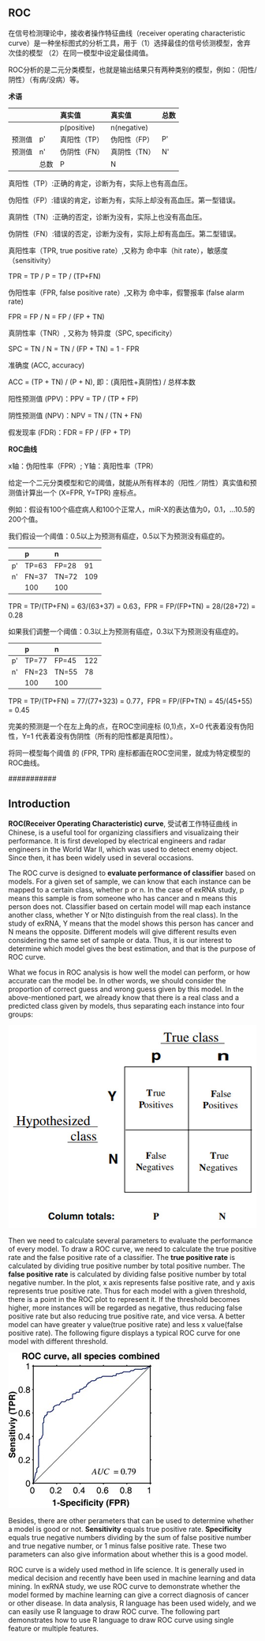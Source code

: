 ## ROC 
在信号检测理论中，接收者操作特征曲线（receiver operating characteristic curve）是一种坐标图式的分析工具，用于（1）选择最佳的信号侦测模型，舍弃次佳的模型
（2）在同一模型中设定最佳阈值。

ROC分析的是二元分类模型，也就是输出结果只有两种类别的模型，例如：（阳性/阴性）（有病/没病）等。

**术语**

|  |  | 真实值 | 真实值 | 总数 |
| :--- | :--- | :--- | :--- | :--- | 
|  |  | p(positive) | n(negative) |  |
| 预测值 | p' | 真阳性（TP） | 伪阳性（FP） | P' |
| 预测值 | n' | 伪阴性（FN） | 真阴性（TN） | N' |
|  | 总数 | P | N | 

真阳性（TP）:正确的肯定，诊断为有，实际上也有高血压。

伪阳性（FP）:错误的肯定，诊断为有，实际上却没有高血压。第一型错误。

真阴性（TN）:正确的否定，诊断为没有，实际上也没有高血压。

伪阴性（FN）:错误的否定，诊断为没有，实际上却有高血压。第二型错误。

真阳性率（TPR, true positive rate）,又称为 命中率（hit rate），敏感度（sensitivity）

TPR = TP / P = TP / (TP+FN)

伪阳性率（FPR, false positive rate）,又称为 命中率，假警报率 (false alarm rate)

FPR = FP / N = FP / (FP + TN)

真阴性率（TNR）, 又称为 特异度（SPC, specificity）

SPC = TN / N = TN / (FP + TN) = 1 - FPR

准确度 (ACC, accuracy)

ACC = (TP + TN) / (P + N), 即：(真阳性+真阴性) / 总样本数

阳性预测值 (PPV)：PPV = TP / (TP + FP)

阴性预测值 (NPV)：NPV = TN / (TN + FN)

假发现率 (FDR)：FDR = FP / (FP + TP)

**ROC曲线**

x轴：伪阳性率（FPR）; Y轴：真阳性率（TPR）

给定一个二元分类模型和它的阈值，就能从所有样本的（阳性／阴性）真实值和预测值计算出一个 (X=FPR, Y=TPR) 座标点。

例如：假设有100个癌症病人和100个正常人，miR-X的表达值为0，0.1，...10.5的200个值。

我们假设一个阈值：0.5以上为预测有癌症，0.5以下为预测没有癌症的。

||  p | n ||
| :--- | :--- | :--- | :--- |
| p' | TP=63 | FP=28 | 91 |
| n' | FN=37 | TN=72 | 109 |
|| 100 | 100 |

TPR = TP/(TP+FN) = 63/(63+37) = 0.63，FPR = FP/(FP+TN) = 28/(28+72) = 0.28

如果我们调整一个阈值：0.3以上为预测有癌症，0.3以下为预测没有癌症的。

||  p | n ||
| :--- | :--- | :--- | :--- |
| p' | TP=77 | FP=45 | 122 |
| n' | FN=23 | TN=55 | 78 |
|| 100 | 100 |

TPR = TP/(TP+FN) = 77/(77+323) = 0.77，FPR = FP/(FP+TN) = 45/(45+55) = 0.45

完美的预测是一个在左上角的点，在ROC空间座标 (0,1)点，X=0 代表着没有伪阳性，Y=1 代表着没有伪阴性（所有的阳性都是真阳性）。

将同一模型每个阈值 的 (FPR, TPR) 座标都画在ROC空间里，就成为特定模型的ROC曲线。


###########
## Introduction
__ROC(Receiver Operating Characteristic) curve__, 受试者工作特征曲线 in Chinese, is a useful tool for organizing classifiers and visualizaing their performance. It is first developed by electrical engineers and radar engineers in the World War II, which was used to detect enemy object. Since then, it has been widely used in several occasions.

The ROC curve is designed to __evaluate performance of classifier__ based on models. For a given set of sample, we can know that each instance can be mapped to a certain class, whether p or n. In the case of exRNA study, p means this sample is from someone who has cancer and n means this person does not. Classifier based on certain model will map each instance another class, whether Y or N(to distinguish from the real class). In the study of exRNA, Y means that the model shows this person has cancer and N means the opposite. Different models will give different results even considering the same set of sample or data. Thus, it is our interest to determine which model gives the best estimation, and that is the purpose of ROC curve.

What we focus in ROC analysis is how well the model can perform, or how accurate can the model be. In other words, we should consider the proportion of correct guess and wrong guess given by this model. In the above-mentioned part, we already know that there is a real class and a predicted class given by models, thus separating each instance into four groups:

![](../assets/ROC_principle.jpg)

Then we need to calculate several parameters to evaluate the performance of every model. To draw a ROC curve, we need to calculate the true positive rate and the false positive rate of a classifier. The __true positive rate__ is calculated by dividing true positive number by total positive number. The __false positive rate__ is calculated by dividing false positive number by total negative number. In the plot, x axis represents false positive rate, and y axis represents true positive rate. Thus for each model with a given threshold, there is a point in the ROC plot to represent it. If the threshold becomes higher, more instances will be regarded as negative, thus reducing false positive rate but also reducing true positive rate, and vice versa. A better model can have greater y value(true positive rate) and less x value(false positive rate). The following figure displays a typical ROC curve for one model with different threshold.

![](../assets/ROCplot.jpg)

Besides, there are other perameters that can be used to determine whether a model is good or not. __Sensitivity__ equals true positive rate. __Specificity__ equals true negative numbers dividing by the sum of false positive number and true negative number, or 1 minus false positive rate. These two parameters can also give information about whether this is a good model.

ROC curve is a widely used method in life science. It is generally used in medical decision and recently have been used in machine learning and data mining. In exRNA study, we use ROC curve to demonstrate whether the model formed by machine learning can give a correct diagnosis of cancer or other disease. In data analysis, R language has been used widely, and we can easily use R language to draw ROC curve. The following part demonstrates how to use R language to draw ROC curve using single feature or multiple features.





